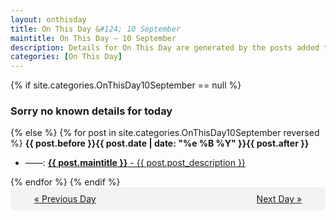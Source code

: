 ```yaml
---
layout: onthisday
title: On This Day &#124; 10 September
maintitle: On This Day — 10 September
description: Details for On This Day are generated by the posts added to the website so the content is subject to changes/updates over time.
categories: [On This Day]
---
```


{% if site.categories.OnThisDay10September == null %}
<h3>Sorry no known details for today</h3>
{% else %}
{% for post in site.categories.OnThisDay10September reversed %}
<strong>{{ post.before }}{{ post.date | date: "%e %B %Y" }}{{ post.after }}</strong>
<ul>
<li> ——: <a class="{{ post.class }}" href="{{ post.url }}"><strong>{{ post.maintitle }}</strong> - {{ post.post_description }}</a></li>
</ul>
{% endfor %}
{% endif %}

<div style="background-color: #f3f3f3; padding: 10px; border-radius: 5px; text-align: center; display: flex; justify-content: space-evenly;">
<a href="/onthisday/09/09-09">« Previous Day</a>
<span style="visibility:hidden;">[ Visit Leap Year February 29 ]</span>
<a href="/onthisday/09/09-11">Next Day »</a>
</div>
